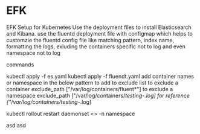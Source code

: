 # EFK
EFK Setup for Kubernetes
Use the deployment files to install Elasticsearch and Kibana.
use the fluentd deployment file with configmap which helps to customzie the fluentd config file like matching pattern, index name, formatting the logs, exluding the containers specific not to log and even namespace not to log

commands 

kubectl apply -f es.yaml
kubectl apply -f fluendt.yaml
add container names or namespace in the below pattern to add to exclude list
  to exclude a container
      exclude_path ["/var/log/containers/fluent*"]
  to exclude a namespace
      exclude_path ["/var/log/containers/*_testing_*-*.log] for reference {"/var/log/containers/*_testing_*-*.log}

kubectl rollout restart daemonset <> -n namespace



asd
asd
